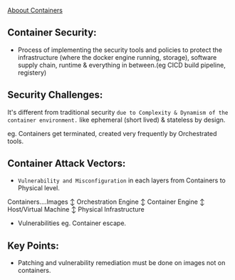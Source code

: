 [Aboout Containers](https://github.com/IOxCyber/CyberWeb-Concepts/blob/main/Docker101/Docker-Theory.md#2-docker-containers-running-instance-of-a-docker-image)

## Container Security:
- Process of implementing the security tools and policies to protect the infrastructure (where the docker engine running, storage), software supply chain, runtime & everything in between.(eg CICD build pipeline, registery)


## Security Challenges:
It's different from traditional security `due to Complexity & Dynamism of the container environment.` like ephemeral (short lived) & stateless by design.

eg. Containers get terminated, created very frequently by Orchestrated tools.

## Container Attack Vectors:
- `Vulnerability and Misconfiguration` in each layers from Containers to Physical level.

Containers....Images
       ↕️
Orchestration Engine
       ↕️
Container Engine 
       ↕️
Host/Virtual Machine
       ↕️
Physical Infrastructure

- Vulnerabilities eg. Container escape.

## Key Points:
- Patching and vulnerability remediation must be done on images not on containers.






